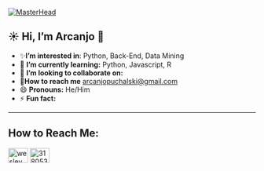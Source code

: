 [![MasterHead](https://media.giphy.com/media/jnWAi68AxKQKLwL1Dy/giphy.gif)](...)

<h2 > ☀️ Hi, I’m Arcanjo 🌿</h2>

-  ✨**I’m interested in**: Python, Back-End, Data Mining
- 📒 **I’m currently learning:** Python, Javascript, R
- 💞️ **I’m looking to collaborate on:** 
-  🧭**How to reach me** arcanjopuchalski@gmail.com
- 😄 **Pronouns:** He/Him
- ⚡ **Fun fact:** 

<hr></hr>

<h2 > How to Reach Me:</h2>
<a href="https://twitter.com/ag_puchalski" target="blank"><img align="center" src="https://raw.githubusercontent.com/rahuldkjain/github-profile-readme-generator/master/src/images/icons/Social/twitter.svg" alt="wesley_beatz" height="30" width="40" /></a>
<a href="https://discord.gg/318053257790488576" target="blank"><img align="center" src="https://raw.githubusercontent.com/rahuldkjain/github-profile-readme-generator/master/src/images/icons/Social/discord.svg" alt="318053257790488576" height="30" width="40" /></a>

<!---
ag-puchalski/ag-puchalski is a ✨ special ✨ repository because its `README.md` (this file) appears on your GitHub profile.
You can click the Preview link to take a look at your changes.
--->
